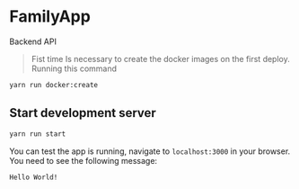 # FamilyApp
Backend API

> Fist time
Is necessary to create the docker images on the first deploy. Running this command
```bash
yarn run docker:create
```

## Start development server
```bash
yarn run start
```

You can test the app is running, navigate to `localhost:3000` in your browser. You need to see the following message: 

```Hello World!```